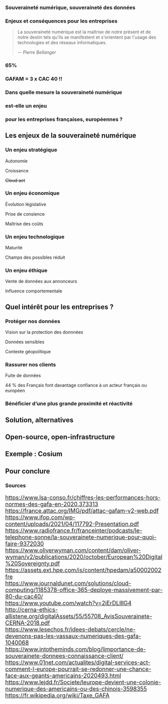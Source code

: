 <!--s-->
### Souveraineté numérique, souveraineté des données
### Enjeux et conséquences pour les entreprises

<!--v-->

> La souveraineté numérique est la maîtrise de notre présent et de notre destin tels qu'ils se manifestent et s'orientent par l'usage des technologies et des réseaux informatiques.
>
> -- <cite>Pierre Bellanger</cite>

<!--v-->
### 65% <!-- .element: class="fragment fade-in" data-fragment-index="1" -->

### GAFAM = 3 x CAC 40 !! <!-- .element: class="fragment fade-in" data-fragment-index="2" -->


<!--v-->
### Dans quelle mesure la souveraineté numérique
### est-elle un enjeu
### pour les entreprises françaises, européennes ?

<!--s-->
## Les enjeux de la souveraineté numérique

<!--v-->
### Un enjeu stratégique

Autonomie <!-- .element: class="fragment fade-in" data-fragment-index="1" -->

Croissance <!-- .element: class="fragment fade-in" data-fragment-index="2" -->

~~Cloud act~~ <!-- .element: class="fragment fade-in" data-fragment-index="3" -->


<!--v-->
### Un enjeu économique

Évolution législative <!-- .element: class="fragment fade-in" data-fragment-index="1" -->

Prise de consience <!-- .element: class="fragment fade-in" data-fragment-index="2" -->

Maîtrise des coûts <!-- .element: class="fragment fade-in" data-fragment-index="3" -->


<!--v-->

<!--v-->
### Un enjeu technologique

Maturité <!-- .element: class="fragment fade-in" data-fragment-index="1" -->

Champs des possibles réduit <!-- .element: class="fragment fade-in" data-fragment-index="2" -->


<!--v-->

### Un enjeu éthique

Vente de données aux annonceurs <!-- .element: class="fragment fade-in" data-fragment-index="1" -->

Influence comportementale <!-- .element: class="fragment fade-in" data-fragment-index="2" -->


<!--s-->
## Quel intérêt pour les entreprises ?


<!--v-->
### Protéger nos données

Vision sur la protection des donnnées <!-- .element: class="fragment fade-in" data-fragment-index="1" -->

Données sensibles <!-- .element: class="fragment fade-in" data-fragment-index="2" -->

Contexte géopolitique <!-- .element: class="fragment fade-in" data-fragment-index="3" -->


<!--v-->
### Rassurer nos clients

Fuite de données <!-- .element: class="fragment fade-in" data-fragment-index="1" -->

44 % des Français font davantage confiance à un acteur français ou européen <!-- .element: class="fragment fade-in" data-fragment-index="2" -->

<!--v-->
### Bénéficier d’une plus grande proximité et réactivité


<!--s-->
## Solution, alternatives

<!--v-->

## Open-source, open-infrastructure

<!--v-->
## Exemple : Cosium



<!--s-->
## Pour conclure

<!--v-->
### Sources
<div style="text-align: left; font-size: large">

https://www.lsa-conso.fr/chiffres-les-performances-hors-normes-des-gafa-en-2020,373313 </br>
https://france.attac.org/IMG/pdf/attac-gafam-v2-web.pdf </br>
https://www.ifop.com/wp-content/uploads/2021/04/117792-Presentation.pdf </br>
https://www.radiofrance.fr/franceinter/podcasts/le-telephone-sonne/la-souverainete-numerique-pour-quoi-faire-9372030 </br>
https://www.oliverwyman.com/content/dam/oliver-wyman/v2/publications/2020/october/European%20Digital%20Sovereignty.pdf </br>
https://assets.ext.hpe.com/is/content/hpedam/a50002002fre </br>
https://www.journaldunet.com/solutions/cloud-computing/1185378-office-365-deploye-massivement-par-80-du-cac40/ </br>
https://www.youtube.com/watch?v=2iErDLlIlG4 </br>
http://cerna-ethics-allistene.org/digitalAssets/55/55708_AvisSouverainete-CERNA-2018.pdf </br>
https://www.lesechos.fr/idees-debats/cercle/ne-devenons-pas-les-vassaux-numeriques-des-gafa-1040068 </br>
https://www.intotheminds.com/blog/limportance-de-souverainete-donnees-connaissance-client/ </br>
https://www.01net.com/actualites/digital-services-act-comment-l-europe-pourrait-se-redonner-une-chance-face-aux-geants-americains-2020493.html </br>
https://www.lejdd.fr/Societe/leurope-devient-une-colonie-numerique-des-americains-ou-des-chinois-3598355 </br>
https://fr.wikipedia.org/wiki/Taxe_GAFA </br>
</div>